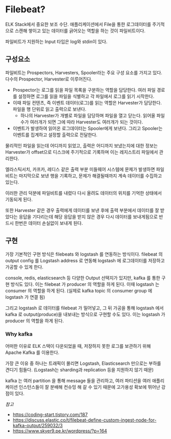 # Filebeat? 

ELK Stack에서 중요한 보조 수단. 애플리케이션에서 File을 통한 로그데이터를 주기적으로 스캔해 쌓이고 있는 데이터를 긁어오는 역할을 하는 것이 파일비트이다. 

파일비트가 지원하는 Input 타입은 log와 stdin이 있다. 


## 구성요소

파일비트는 Prospectors, Harvesters, Spooler라는 주요 구성 요소를 가지고 있다. 다수의 Prospector, Harvester로 이루어진다.

- Prospector는 로그를 읽을 파일 목록을 구분하는 역할을 담당한다. 여러 파일 경로를 설정하면 로그를 읽을 파일을 식별하고 각 파일에서 로그를 읽기 시작한다. 
- 이때 파일 컨텐츠, 즉 이벤트 데이터(로그)를 읽는 역할은 Harvester가 담당한다. 파일을 행 단위로 읽고 출력으로 보낸다. 
  - 하나의 Harvester가 개별로 파일을 담당하며 파일을 열고 닫는다. 읽어올 파일 수가 여러개가 되면 그에 따라 Harvester도 여러개가 되는 것이다. 
- 이벤트가 발생하여 읽어온 로그데이터는 Spooler에게 보낸다. 그리고 Spooler는 이벤트를 집계하고 설정할 출력으로 전달한다.


물리적인 파일을 읽는데 어디까지 읽었고, 출력은 어디까지 보냈는지에 대한 정보는 Harvester가 offset으로 디스크에 주기적으로 기록하며 이는 레지스트리 파일에서 관리한다. 

엘라스틱서치, 카프카, 레디스 같은 출력 부분 미들웨어 시스템에 문제가 발생하면 파일비트는 마지막으로 보낸 행을 기록하고, 문제가 해결될때까지 계속 데이터를 수집하고 있는다. 

이러한 관리 덕분에 파일비트를 내렸다 다시 올려도 데이터의 위치를 기억한 상태에서 기동되게 된다. 

또한 Harvester 같은 경우 출력에게 데이터를 보낸 후에 출력 부분에서 데이터를 잘 받았다는 응답을 기다리는데 해당 응답을 받지 않은 경우 다시 데이터를 보내게됨으로 반드시 한번은 데이터 손실없이 보내게 된다.


## 구현

가장 기본적인 구현 방식은 filebeats 와 logstash 를 연동하는 방식이다. filebeat 의 output config 를 Logstash address 로 연동해 logstash 에 로그데이터를 저장하고 가공할 수 있게 한다.

console, redis, elasticsearch 등 다양한 Output 선택지가 있지만, kafka 를 통한 구현 방식도 있다. 이는 filebeat 가 producer 의 역할을 하게 된다.
이때 logstash 는 consumer 의 역할을 하게 된다. (실제로 kafka topic 의 consumer group 에 logstash 가 연결 됨)

그리고 logstash 로 데이터를 filebeat 가 밀어넣고, 그 뒤 가공을 통해 logstash 에서 kafka 로 output(produce)을 내보내는 방식으로 구현할 수도 있다. 이는 logstash 가 producer 의 역할을 하게 된다.


### Why kafka

어떠한 이유로 ELK 스택이 다운되었을 때, 저장하지 못한 로그를 보관하기 위해 Apache Kafka 를 이용한다.

가장 큰 이유 중 하나는 트래픽이 몰리면 Logstash, Elasticsearch 만으로는 부하를 견디기 힘들다. (Logstash는 sharding과 replication 등을 지원하지 않기 때문)

kafka 는 여러 partition 을 통해 message 들을 관리하고, 여러 파티션을 여러 애플리케이션 인스턴스들이 잘 분배해 컨슈밍 해 갈 수 있기 때문에 고가용성 확보에 뛰어난 강점이 있다.





_참고_
- https://coding-start.tistory.com/187
- https://discuss.elastic.co/t/filebeat-define-custom-ingest-node-for-kafka-output/259032/3
- https://www.skyer9.pe.kr/wordpress/?p=164

